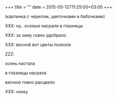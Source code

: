 +++
title = ""
date = 2015-05-12T11:25:00+03:00
+++

(картинка с черепом, цветочками и бабочками)


XXX: ну.. осенью насрали в глазницы


XXX: за зиму говно удобрило.


XXX: весной вот цветы полезли


ZZZ:


осень настала


в глазницы насрала


весною говно расцвело


XXX: хокку


